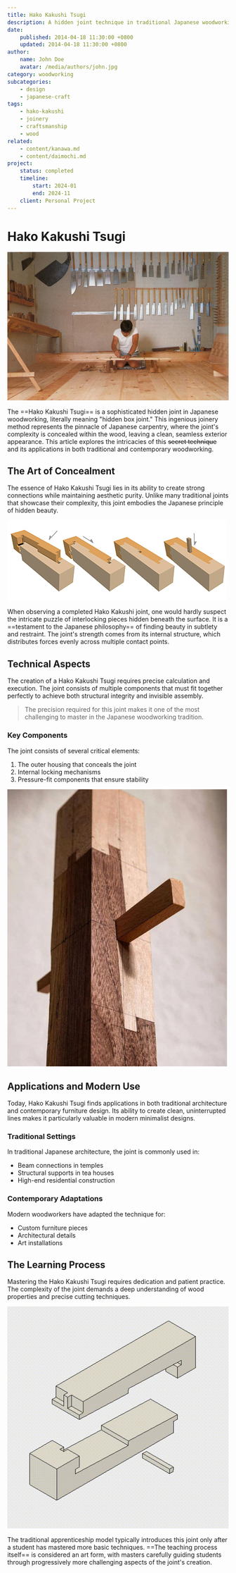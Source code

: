 ```yaml
---
title: Hako Kakushi Tsugi
description: A hidden joint technique in traditional Japanese woodworking
date:
    published: 2014-04-18 11:30:00 +0800
    updated: 2014-04-18 11:30:00 +0800
author:
    name: John Doe
    avatar: /media/authors/john.jpg
category: woodworking
subcategories:
    - design
    - japanese-craft
tags:
    - hako-kakushi
    - joinery
    - craftsmanship
    - wood
related:
    - content/kanawa.md
    - content/daimochi.md
project:
    status: completed
    timeline:
        start: 2024-01
        end: 2024-11
    client: Personal Project
---
```


# Hako Kakushi Tsugi

![Hako Kakushi joint example](media/workshop.jpg)

The ==Hako Kakushi Tsugi== is a sophisticated hidden joint in Japanese woodworking, literally meaning "hidden box joint." This ingenious joinery method represents the pinnacle of Japanese carpentry, where the joint's complexity is concealed within the wood, leaving a clean, seamless exterior appearance. This article explores the intricacies of this ~~secret technique~~ and its applications in both traditional and contemporary woodworking.

## The Art of Concealment

The essence of Hako Kakushi Tsugi lies in its ability to create strong connections while maintaining aesthetic purity. Unlike many traditional joints that showcase their complexity, this joint embodies the Japanese principle of hidden beauty.

![Detailed joint structure](media/tsugi2.jpg)

When observing a completed Hako Kakushi joint, one would hardly suspect the intricate puzzle of interlocking pieces hidden beneath the surface. It is a ==testament to the Japanese philosophy== of finding beauty in subtlety and restraint. The joint's strength comes from its internal structure, which distributes forces evenly across multiple contact points.

## Technical Aspects

The creation of a Hako Kakushi Tsugi requires precise calculation and execution. The joint consists of multiple components that must fit together perfectly to achieve both structural integrity and invisible assembly.

> The precision required for this joint makes it one of the most challenging to master in the Japanese woodworking tradition.

### Key Components

The joint consists of several critical elements:

1. The outer housing that conceals the joint
2. Internal locking mechanisms
3. Pressure-fit components that ensure stability

![Joint assembly process](media/tsugi3.jpg)

## Applications and Modern Use

Today, Hako Kakushi Tsugi finds applications in both traditional architecture and contemporary furniture design. Its ability to create clean, uninterrupted lines makes it particularly valuable in modern minimalist designs.

### Traditional Settings

In traditional Japanese architecture, the joint is commonly used in:
- Beam connections in temples
- Structural supports in tea houses
- High-end residential construction

### Contemporary Adaptations

Modern woodworkers have adapted the technique for:
- Custom furniture pieces
- Architectural details
- Art installations

## The Learning Process

Mastering the Hako Kakushi Tsugi requires dedication and patient practice. The complexity of the joint demands a deep understanding of wood properties and precise cutting techniques.

![Learning progression](media/kanawa_tsugi.gif)

The traditional apprenticeship model typically introduces this joint only after a student has mastered more basic techniques. ==The teaching process itself== is considered an art form, with masters carefully guiding students through progressively more challenging aspects of the joint's creation.
